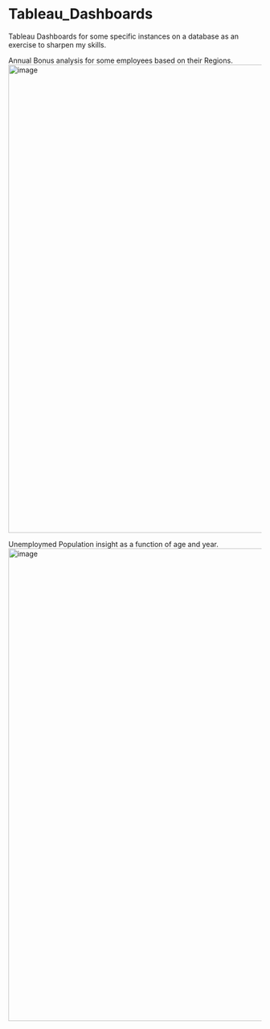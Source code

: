 # Tableau_Dashboards 
Tableau Dashboards for some specific instances on a database as an exercise to sharpen my skills.

Annual Bonus analysis for some employees based on their Regions.
<img width="931" alt="image" src="https://github.com/pratt12/tableau_proj/assets/69366735/11628246-0700-4c56-b64e-3b898167b868">

Unemploymed Population insight as a function of age and year.
<img width="940" alt="image" src="https://github.com/pratt12/tableau_proj/assets/69366735/d3492b6f-6ebf-4d14-af23-366a776ccc2b">

